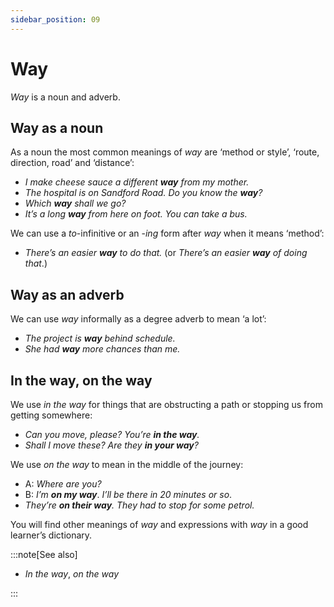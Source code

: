 ```yaml
---
sidebar_position: 09
---
```


# Way

*Way* is a noun and adverb.

## Way as a noun

As a noun the most common meanings of *way* are ‘method or style’, ‘route, direction, road’ and ‘distance’:

- *I make cheese sauce a different **way** from my mother.*
- *The hospital is on Sandford Road. Do you know the **way**?*
- *Which **way** shall we go?*
- *It’s a long **way** from here on foot. You can take a bus.*

We can use a *to*\-infinitive or an -*ing* form after *way* when it means ‘method’:

- *There’s an easier **way** to do that.* (or *There’s an easier **way** of doing that*.)

## Way as an adverb

We can use *way* informally as a degree adverb to mean ‘a lot’:

- *The project is **way** behind schedule.*
- *She had **way** more chances than me.*

## In the way, on the way

We use *in the way* for things that are obstructing a path or stopping us from getting somewhere:

- *Can you move, please? You’re **in the way**.*
- *Shall I move these? Are they **in your way**?*

We use *on the way* to mean in the middle of the journey:

- A: *Where are you?*
- B: *I’m* ***on my way***. *I’ll be there in 20 minutes or so*.
- *They’re **on their way**. They had to stop for some petrol.*

You will find other meanings of *way* and expressions with *way* in a good learner’s dictionary.

:::note[See also]

- *In the way*, *on the way*

:::
